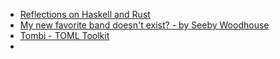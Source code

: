 - [Reflections on Haskell and Rust](https://academy.fpblock.com/blog/rust-haskell-reflections/)
- [My new favorite band doesn&#x27;t exist? - by Seeby Woodhouse](https://www.seebysruminations.com/p/my-new-favorite-band)
- [Tombi - TOML Toolkit](https://tombi-toml.github.io/tombi/)
-
